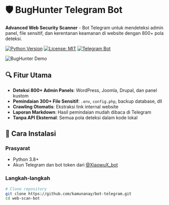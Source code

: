 # 🛡️ BugHunter Telegram Bot

**Advanced Web Security Scanner** - Bot Telegram untuk mendeteksi admin panel, file sensitif, dan kerentanan keamanan di website dengan 800+ pola deteksi.

[![Python Version](https://img.shields.io/badge/python-3.8%2B-blue)](https://www.python.org/)
[![License: MIT](https://img.shields.io/badge/License-MIT-yellow.svg)](https://opensource.org/licenses/MIT)
[![Telegram Bot](https://img.shields.io/badge/Telegram-Bot-blue.svg)](https://core.telegram.org/bots)

![BugHunter Demo](https://media.giphy.com/media/v1.Y2lkPTc5MGI3NjExYzN0b2Q5ZzFhZTF4b2V3d2J0eHJlZ2VnY2w1dHlqbnZxM2N3eSZlcD12MV9pbnRlcm5hbF9naWZfYnlfaWQmY3Q9Zw/3o7TKsQ8UQ2J1gZb7y/giphy.gif)

## 🔍 Fitur Utama
- **Deteksi 800+ Admin Panels**: WordPress, Joomla, Drupal, dan panel kustom
- **Pemindaian 300+ File Sensitif**: `.env`, `config.php`, backup database, dll
- **Crawling Otomatis**: Ekstraksi link internal website
- **Laporan Markdown**: Hasil pemindaian mudah dibaca di Telegram
- **Tanpa API Eksternal**: Semua pola deteksi dalam kode lokal

## 🚀 Cara Instalasi

### Prasyarat
- Python 3.8+
- Akun Telegram dan bot token dari [@XiaowuX_bot](https://t.me/XiaowuX_bot)

### Langkah-langkah
```bash
# Clone repository
git clone https://github.com/kamunanay/bot-telegram.git
cd web-scan-bot
